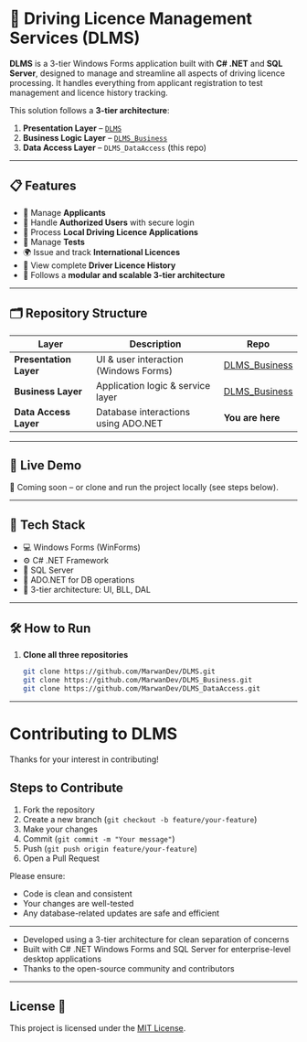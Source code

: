 # 🚗 Driving Licence Management Services (DLMS)

**DLMS** is a 3-tier Windows Forms application built with **C# .NET** and **SQL Server**, designed to manage and streamline all aspects of driving licence processing. It handles everything from applicant registration to test management and licence history tracking.

This solution follows a **3-tier architecture**:
1. **Presentation Layer** – [`DLMS`](https://github.com/your-username/DLMS)
2. **Business Logic Layer** – [`DLMS_Business`](https://github.com/your-username/DLMS_Business)
3. **Data Access Layer** – `DLMS_DataAccess` (this repo)

---

## 📋 Features

- 👥 Manage **Applicants**
- 🔐 Handle **Authorized Users** with secure login
- 📝 Process **Local Driving Licence Applications**
- 🧪 Manage **Tests**
- 🌍 Issue and track **International Licences**
- 📜 View complete **Driver Licence History**
- 🧠 Follows a **modular and scalable 3-tier architecture**

---

## 🗂 Repository Structure

| Layer | Description | Repo |
|-------|-------------|------|
| **Presentation Layer** | UI & user interaction (Windows Forms) | [DLMS_Business](https://github.com/MarwanDev/DLMS) |
| **Business Layer** | Application logic & service layer | [DLMS_Business](https://github.com/MarwanDev/DLMS_Business) |
| **Data Access Layer** | Database interactions using ADO.NET | **You are here** |

---

## 🚀 Live Demo

🔗 Coming soon – or clone and run the project locally (see steps below).

---

## 🧰 Tech Stack

- 💻 Windows Forms (WinForms)
- ⚙️ C# .NET Framework
- 🧱 SQL Server
- 📡 ADO.NET for DB operations
- 🧠 3-tier architecture: UI, BLL, DAL

---

## 🛠️ How to Run

1. **Clone all three repositories**
   ```bash
   git clone https://github.com/MarwanDev/DLMS.git
   git clone https://github.com/MarwanDev/DLMS_Business.git
   git clone https://github.com/MarwanDev/DLMS_DataAccess.git
---

# Contributing to DLMS

Thanks for your interest in contributing!

## Steps to Contribute

1. Fork the repository
2. Create a new branch (`git checkout -b feature/your-feature`)
3. Make your changes
4. Commit (`git commit -m "Your message"`)
5. Push (`git push origin feature/your-feature`)
6. Open a Pull Request

Please ensure:
- Code is clean and consistent
- Your changes are well-tested
- Any database-related updates are safe and efficient
---

- Developed using a 3-tier architecture for clean separation of concerns
- Built with C# .NET Windows Forms and SQL Server for enterprise-level desktop applications
- Thanks to the open-source community and contributors
---

## License 📜
This project is licensed under the [MIT License](LICENSE).  
